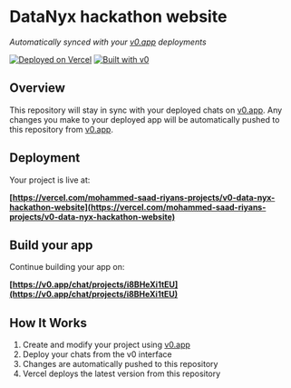 # DataNyx hackathon website

*Automatically synced with your [v0.app](https://v0.app) deployments*

[![Deployed on Vercel](https://img.shields.io/badge/Deployed%20on-Vercel-black?style=for-the-badge&logo=vercel)](https://vercel.com/mohammed-saad-riyans-projects/v0-data-nyx-hackathon-website)
[![Built with v0](https://img.shields.io/badge/Built%20with-v0.app-black?style=for-the-badge)](https://v0.app/chat/projects/i8BHeXi1tEU)

## Overview

This repository will stay in sync with your deployed chats on [v0.app](https://v0.app).
Any changes you make to your deployed app will be automatically pushed to this repository from [v0.app](https://v0.app).

## Deployment

Your project is live at:

**[https://vercel.com/mohammed-saad-riyans-projects/v0-data-nyx-hackathon-website](https://vercel.com/mohammed-saad-riyans-projects/v0-data-nyx-hackathon-website)**

## Build your app

Continue building your app on:

**[https://v0.app/chat/projects/i8BHeXi1tEU](https://v0.app/chat/projects/i8BHeXi1tEU)**

## How It Works

1. Create and modify your project using [v0.app](https://v0.app)
2. Deploy your chats from the v0 interface
3. Changes are automatically pushed to this repository
4. Vercel deploys the latest version from this repository